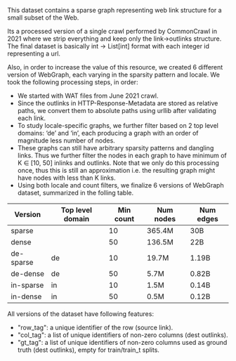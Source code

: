 This dataset contains a sparse graph representing web link structure for a small
subset of the Web.

Its a processed version of a single crawl performed by CommonCrawl in 2021 where
we strip everything and keep only the link->outlinks structure. The final
dataset is basically int -> List[int] format with each integer id representing a
url.

Also, in order to increase the value of this resource, we created 6 different
version of WebGraph, each varying in the sparsity pattern and locale. We took
the following processing steps, in order:

-   We started with WAT files from June 2021 crawl.
-   Since the outlinks in HTTP-Response-Metadata are stored as relative paths,
    we convert them to absolute paths using urllib after validating each link.
-   To study locale-specific graphs, we further filter based on 2 top level
    domains: ‘de’ and ‘in’, each producing a graph with an order of magnitude
    less number of nodes.
-   These graphs can still have arbitrary sparsity patterns and dangling links.
    Thus we further filter the nodes in each graph to have minimum of K ∈ [10,
    50] inlinks and outlinks. Note that we only do this processing once, thus
    this is still an approximation i.e. the resulting graph might have nodes
    with less than K links.
-   Using both locale and count filters, we finalize 6 versions of WebGraph
    dataset, summarized in the folling table.

Version   | Top level domain | Min count | Num nodes | Num edges
--------- | ---------------- | --------- | --------- | ---------
sparse    |                  | 10        | 365.4M    | 30B
dense     |                  | 50        | 136.5M    | 22B
de-sparse | de               | 10        | 19.7M     | 1.19B
de-dense  | de               | 50        | 5.7M      | 0.82B
in-sparse | in               | 10        | 1.5M      | 0.14B
in-dense  | in               | 50        | 0.5M      | 0.12B

All versions of the dataset have following features:

-   "row_tag": a unique identifier of the row (source link).
-   "col_tag": a list of unique identifiers of non-zero columns (dest outlinks).
-   "gt_tag": a list of unique identifiers of non-zero columns used as ground
    truth (dest outlinks), empty for train/train_t splits.
